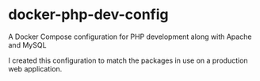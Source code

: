 # docker-php-dev-config
A Docker Compose configuration for PHP development along with Apache and MySQL

I created this configuration to match the packages in use on a production web application. 
